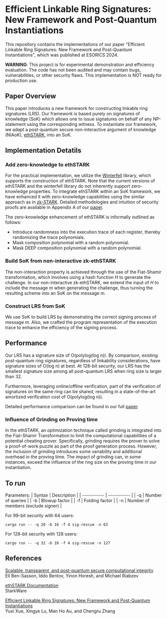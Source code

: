 # Efficient Linkable Ring Signatures: New Framework and Post-Quantum Instantiations

This repository contains the implementations of our paper "Efficient Linkable Ring Signatures: New Framework and Post-Quantum Instantiations", which was published at ESORICS 2024.

**WARNING**: This project is for experimental demonstration and efficiency evaluation. The code has not been audited and may contain bugs, vulnerabilities, or other security flaws. This implementation is NOT ready for production use.


## Paper Overview
This paper introduces a new framework for constructing
linkable ring signatures (LRS). Our framework is based purely on signatures of knowledge (SoK) which allows one to issue signatures on behalf
of any NP-statement using the corresponding witness.
To instantiate our framework, we adapt a post-quantum
secure non-interactive argument of knowledge (NIAoK), [ethSTARK](https://eprint.iacr.org/2021/582.pdf), into
an SoK.  

## Implementation Detatils

### Add zero-knowledge to ethSTARK
For the practical implementation, we utilize the [Winterfell](https://github.com/facebook/winterfell) library, which supports the construction of ethSTARK. Note that the current versions of ethSTARK and the winterfell library do not inherently support zero-knowledge properties. To integrate ethSTARK within an SoK framework, we have enhanced it with zero-knowledge capabilities using the similar approach as in [zk-STARK](https://eprint.iacr.org/2018/046.pdf). Detailed methodologies and intuition of security proofs are available in Appendix A of our [paper](https://eprint.iacr.org/2024/553.pdf). 

The zero-knowledge enhancement of ethSTARK is informally outlined as follows:
- Introduce randomness into the execution trace of each register, thereby randomizing the trace polynomials.
- Mask composition polynomial with a random polynomial.
- Mask DEEP composition polynomial with a random polynomial.

### Build SoK from  non-interactive zk-ethSTARK
The non-interaction property is achieved through the use of the Fiat-Shamir transformation, which involves using a hash function $H$ to generate the challenge. In our non-interactive zk-ethSTARK, we extend the input of $H$ to include the message $m$ when generating the challenge, thus turning the resulting scheme into an SoK on the message $m$.

### Construct LRS from SoK
We use SoK to build LRS by demonstrating  the correct
signing process of message $m$.  Also, we crafted the program representation of the execution trace to enhance the efficiency of the signing process. 

## Performance
Our LRS has a signature size of O(polylog(log n)). By comparison,
existing post-quantum ring signatures, regardless of linkability considerations, have signature sizes of O(log n) at best. At 128-bit security, our LRS
has the smallest signature size among all post-quantum LRS when ring size is larger than 32.

Furthermore, leveraging online/offline verification, part of the verification of signatures on the same ring can be shared, resulting in a state-of-the-art amortized verification cost of O(polylog(log n)).

Detailed performance comparison can be found in our full [paper](https://eprint.iacr.org/2024/553.pdf).
###  Influence of Grinding on Proving time 
In the ethSTARK, an optimization technique called grinding is integrated into the Fiat-Shamir Transformation to limit the computational capabilities of a potential cheating prover. Specifically, grinding requires the prover to solve a proof-of-work puzzle as part of the proof generation process.
However, the inclusion of grinding introduces some variability and additional overhead in the proving time. The impact of grinding can, in some instances, exceed the influence of the ring size on the proving time in our instantiation. 

## To run
Parameters:
| Syntax      | Description |
| ----------- | ----------- |
| -q      | Number of queries       |
| -b   | Blowup factor        |
| -f   | Folding factor        |
| -n   | Number of members (exclude signer)        |

For 99-bit security with 64 users:
```
cargo run -- -q 20 -b 16 -f 4 sig-rescue -n 63
```
For 128-bit security with 128 users:
```
cargo run -- -q 32 -b 16 -f 4 sig-rescue -n 127
```


## References
[Scalable, transparent, and post-quantum secure computational integrity](https://eprint.iacr.org/2018/046.pdf) \
Eli Ben-Sasson, Iddo Bentov, Yinon Horesh, and Michael Riabzev

[ethSTARK Documentation](https://eprint.iacr.org/2021/582.pdf) \
StarkWare

[Efficient Linkable Ring Signatures: New Framework and Post-Quantum Instantiations](https://eprint.iacr.org/2024/553.pdf) \
Yuxi Xue, Xingye Lu, Man Ho Au, and Chengru Zhang